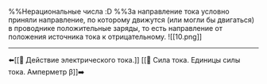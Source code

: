 %%Нерациональные числа :D
%%За направление тока условно приняли направление, по которому движутся (или могли бы двигаться) в проводнике положительные заряды, то есть направление от положения источника тока к отрицательному.
![[10.png]]

---
⬅️[[📒 Действие электрического тока.]]
[[📒 Сила тока. Единицы силы тока. Амперметр β]]➡️